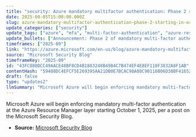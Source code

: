 ```yaml
---
title: "security: Azure mandatory multifactor authentication: Phase 2 starting in October 2025"
date: 2025-09-05T15:00:00.000Z
slug: azure-mandatory-multifactor-authentication-phase-2-starting-in-october-2025
update_categories: ["security"]
update_tags: ["azure", "mfa", "multi-factor-authentication", "azure-resource-manager", "security", "microsoft-security-blog", "october-2025"]
update_bullets: ["Announcement: Phase 2 of mandatory multi-factor authentication enforcement by Microsoft Azure.", "Scope: Enforcement applies at the Azure Resource Manager (ARM) layer.", "Start date: October 1, 2025.", "Source: Post published on the Microsoft Security Blog."]
timeframes: ["2025-09"]
link: "https://azure.microsoft.com/en-us/blog/azure-mandatory-multifactor-authentication-phase-2-starting-in-october-2025/"
source: "Microsoft Security Blog"
timeframeKey: "2025-09"
id: "43FC880DCC49AACE48BF8CD4B1883248B49B4C7B474EF4E8EF110F3832A8F1AB"
contentHash: "59408DC4EFCF5E269395AA21DB0E7BCAC98A08C90116B06D38BF41652D53895F"
draft: false
type: "updates2"
llmSummary: "Microsoft Azure will begin enforcing mandatory multi-factor authentication at the Azure Resource Manager layer starting October 1, 2025, per a post on the Microsoft Security Blog."
---
```


Microsoft Azure will begin enforcing mandatory multi-factor authentication at the Azure Resource Manager layer starting October 1, 2025, per a post on the Microsoft Security Blog.

- **Source:** [Microsoft Security Blog](https://azure.microsoft.com/en-us/blog/azure-mandatory-multifactor-authentication-phase-2-starting-in-october-2025/)

